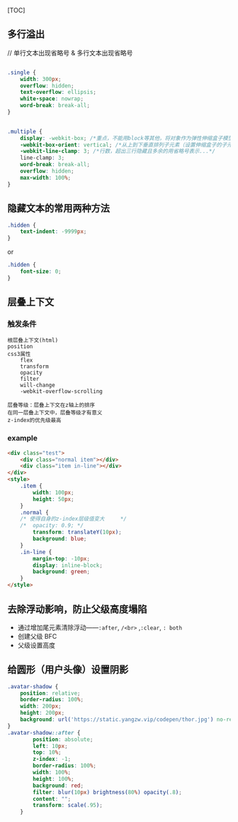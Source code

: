 [TOC]

## 多行溢出

// 单行文本出现省略号 & 多行文本出现省略号
```css

.single {
    width: 300px;
    overflow: hidden;
    text-overflow: ellipsis;
    white-space: nowrap;
    word-break: break-all;
}
    

.multiple {
    display: -webkit-box; /*重点，不能用block等其他，将对象作为弹性伸缩盒子模型显示*/
    -webkit-box-orient: vertical; /*从上到下垂直排列子元素（设置伸缩盒子的子元素排列方式）*/
    -webkit-line-clamp: 3; /*行数，超出三行隐藏且多余的用省略号表示...*/
    line-clamp: 3;
    word-break: break-all;
    overflow: hidden;
    max-width: 100%;
}


```

## 隐藏文本的常用两种方法
```css
.hidden {
    text-indent: -9999px; 
}
```
or 

```css
.hidden {
    font-size: 0;
}
```
## 层叠上下文
### 触发条件

    根层叠上下文(html)
    position
    css3属性
        flex
        transform
        opacity
        filter
        will-change
        -webkit-overflow-scrolling

    层叠等级：层叠上下文在z轴上的排序
    在同一层叠上下文中，层叠等级才有意义
    z-index的优先级最高
### example
```html
<div class="test">
	<div class="normal item"></div>
	<div class="item in-line"></div>
</div>
<style>
    .item {
        width: 100px;
        height: 50px;
    }
    .normal {
    /* 使得自身的z-index层级值变大	 */
    /* 	opacity: 0.9; */
        transform: translateY(10px);
        background: blue;
    }
    .in-line {
        margin-top: -10px;
        display: inline-block;
        background: green;
    }
</style>
```

## 去除浮动影响，防止父级高度塌陷
- 通过增加尾元素清除浮动——`:after`, `/<br>` ,`:clear`, `: both`
- 创建父级 BFC
- 父级设置高度

## 给圆形（用户头像）设置阴影
```css
.avatar-shadow {
	position: relative;
	border-radius: 100%;
	width: 200px;
	height: 200px;
	background: url('https://static.yangzw.vip/codepen/thor.jpg') no-repeat center/cover;
}
.avatar-shadow::after {
		position: absolute;
		left: 10px;
		top: 10%;
		z-index: -1;
		border-radius: 100%;
		width: 100%;
		height: 100%;
		background: red;
		filter: blur(10px) brightness(80%) opacity(.8);
		content: "";
		transform: scale(.95);
	}
```
